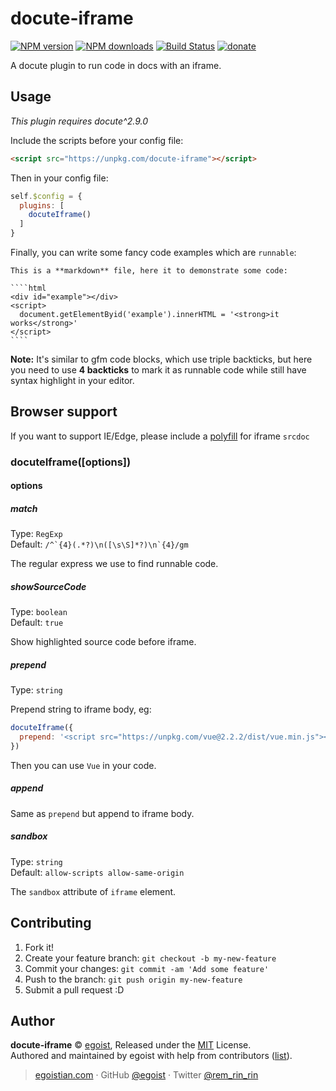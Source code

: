 # docute-iframe

[![NPM version](https://img.shields.io/npm/v/docute-iframe.svg?style=flat)](https://npmjs.com/package/docute-iframe) [![NPM downloads](https://img.shields.io/npm/dm/docute-iframe.svg?style=flat)](https://npmjs.com/package/docute-iframe) [![Build Status](https://img.shields.io/circleci/project/egoist/docute-iframe/master.svg?style=flat)](https://circleci.com/gh/egoist/docute-iframe) [![donate](https://img.shields.io/badge/$-donate-ff69b4.svg?maxAge=2592000&style=flat)](https://github.com/egoist/donate)

A docute plugin to run code in docs with an iframe.

## Usage

*This plugin requires docute^2.9.0*

Include the scripts before your config file:

```html
<script src="https://unpkg.com/docute-iframe"></script>
```

Then in your config file:

```js
self.$config = {
  plugins: [
    docuteIframe()
  ]
}
```

Finally, you can write some fancy code examples which are `runnable`:

    This is a **markdown** file, here it to demonstrate some code:

    ````html
    <div id="example"></div>
    <script>
      document.getElementByid('example').innerHTML = '<strong>it works</strong>'
    </script>
    ````

**Note:** It's similar to gfm code blocks, which use triple backticks, but here you need to use **4 backticks** to mark it as runnable code while still have syntax highlight in your editor.

## Browser support

If you want to support IE/Edge, please include a [polyfill](https://github.com/jugglinmike/srcdoc-polyfill) for iframe `srcdoc`

### docuteIframe([options])

#### options

##### match

Type: `RegExp`<br>
Default: <code>/^\`{4}(.\*?)\n([\s\S]\*?)\n\`{4}/gm</code>

The regular express we use to find runnable code.

##### showSourceCode

Type: `boolean`<br>
Default: `true`

Show highlighted source code before iframe.

##### prepend

Type: `string`

Prepend string to iframe body, eg:

```js
docuteIframe({
  prepend: '<script src="https://unpkg.com/vue@2.2.2/dist/vue.min.js"></script>'
})
```

Then you can use `Vue` in your code.

##### append

Same as `prepend` but append to iframe body.

##### sandbox

Type: `string`<br>
Default: `allow-scripts allow-same-origin`

The `sandbox` attribute of `iframe` element.

## Contributing

1. Fork it!
2. Create your feature branch: `git checkout -b my-new-feature`
3. Commit your changes: `git commit -am 'Add some feature'`
4. Push to the branch: `git push origin my-new-feature`
5. Submit a pull request :D


## Author

**docute-iframe** © [egoist](https://github.com/egoist), Released under the [MIT](./LICENSE) License.<br>
Authored and maintained by egoist with help from contributors ([list](https://github.com/egoist/docute-iframe/contributors)).

> [egoistian.com](https://egoistian.com) · GitHub [@egoist](https://github.com/egoist) · Twitter [@rem_rin_rin](https://twitter.com/rem_rin_rin)

